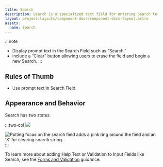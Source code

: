```yaml
---
title: Search
description: Search is a specialized text field for entering Search terms.
layout: project:layouts/component-docs/component-docs-layout.astro
assets:
  name: Search
---
```


:::note

- Display prompt text in the Search Field such as “Search.”
- Include a “Clear” button allowing users to erase the field and begin a new Search.
  :::

## Rules of Thumb

- Use prompt text in Search Field.

## Appearance and Behavior

Search has two states:

:::two-col
![](/img/components/search-default.png)

![Putting focus on the search field adds a pink ring around the field and an ‘X’ for clearing search string.](/img/components/search-focus-1.png 'Putting focus on the search field adds a pink ring around the field and an ‘X’ for clearing search string.')
:::

To learn more about adding Help Text or Validation to Input Fields like Search, see the [Forms and Validation](/patterns/forms-and-validation) guidance.
